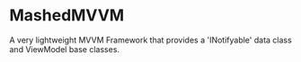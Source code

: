 MashedMVVM
==========

A very lightweight MVVM Framework that provides a 'INotifyable' data class and ViewModel base classes.